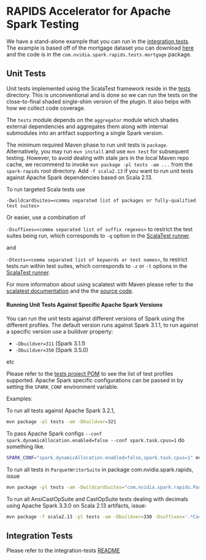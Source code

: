 # RAPIDS Accelerator for Apache Spark Testing

We have a stand-alone example that you can run in the [integration tests](../integration_tests).
The example is based off of the mortgage dataset you can download
[here](http://www.fanniemae.com/portal/funding-the-market/data/loan-performance-data.html)
and the code is in the `com.nvidia.spark.rapids.tests.mortgage` package.

## Unit Tests

Unit tests implemented using the ScalaTest framework reside in the [tests]() directory. This is
unconventional and is done so we can run the tests on the close-to-final shaded single-shim version
of the plugin. It also helps with how we collect code coverage.

The `tests` module depends on the `aggregator` module which shades external dependencies and
aggregates them along with internal submodules into an artifact supporting a single Spark version.

The minimum required Maven phase to run unit tests is `package`. Alternatively, you may run
`mvn install` and use `mvn test` for subsequent testing. However, to avoid dealing with stale jars
in the local Maven repo cache, we recommend to invoke `mvn package -pl tests -am ...` from the
`spark-rapids` root directory. Add `-f scala2.13` if you want to run unit tests against
Apache Spark dependencies based on Scala 2.13.

To run targeted Scala tests use

`-DwildcardSuites=<comma separated list of packages or fully-qualified test suites>`

Or easier, use a combination of

`-Dsuffixes=<comma separated list of suffix regexes>` to restrict the test suites being run,
which corresponds to `-q` option in the
[ScalaTest runner](https://www.scalatest.org/user_guide/using_the_runner).

and

`-Dtests=<comma separated list of keywords or test names>`, to restrict tests run within test suites,
which corresponds to `-z` or `-t` options in the
[ScalaTest runner](https://www.scalatest.org/user_guide/using_the_runner).

For more information about using scalatest with Maven please refer to the
[scalatest documentation](https://www.scalatest.org/user_guide/using_the_scalatest_maven_plugin)
and the the
[source code](https://github.com/scalatest/scalatest-maven-plugin/blob/383f396162b7654930758b76a0696d3aa2ce5686/src/main/java/org/scalatest/tools/maven/AbstractScalaTestMojo.java#L34).


#### Running Unit Tests Against Specific Apache Spark Versions
You can run the unit tests against different versions of Spark using the different profiles. The
default version runs against Spark 3.1.1, to run against a specific version use a buildver property:

- `-Dbuildver=311` (Spark 3.1.1)
- `-Dbuildver=350` (Spark 3.5.0)

etc

Please refer to the [tests project POM](pom.xml) to see the list of test profiles supported.
Apache Spark specific configurations can be passed in by setting the `SPARK_CONF` environment
variable.

Examples:

To run all tests against Apache Spark 3.2.1,

```bash
mvn package -pl tests -am -Dbuildver=321
```

To pass Apache Spark configs `--conf spark.dynamicAllocation.enabled=false --conf spark.task.cpus=1`
do something like.

```bash
SPARK_CONF="spark.dynamicAllocation.enabled=false,spark.task.cpus=1" mvn ...
```

To run all tests in `ParquetWriterSuite` in package com.nvidia.spark.rapids, issue

```bash
mvn package -pl tests -am -DwildcardSuites="com.nvidia.spark.rapids.ParquetWriterSuite"
```

To run all AnsiCastOpSuite and CastOpSuite tests dealing with decimals using
Apache Spark 3.3.0 on Scala 2.13 artifacts, issue:

```bash
mvn package -f scala2.13 -pl tests -am -Dbuildver=330 -Dsuffixes='.*CastOpSuite' -Dtests=decimal
```

## Integration Tests

Please refer to the integration-tests [README](../integration_tests/README.md)
